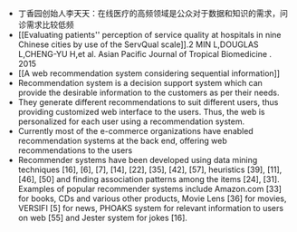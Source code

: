 - 丁香园创始人李天天：在线医疗的高频领域是公众对于数据和知识的需求，问诊需求比较低频
- [[Evaluating patients'' perception of service quality at hospitals in nine Chinese cities by use of the ServQual scale]].2 MIN L,DOUGLAS L,CHENG-YU H,et al. Asian Pacific Journal of Tropical Biomedicine . 2015
- [[A web recommendation system considering sequential information]]
- Recommendation system is a decision support system which can provide the desirable information to the customers as per their needs.
- They generate different recommendations to suit different users, thus providing customized web interface to the users. Thus, the web is personalized for each user using a recommendation system.
- Currently most of the e-commerce organizations have enabled recommendation systems at the back end, offering web recommendations to the users
- Recommender systems have been developed using data mining techniques [16], [6], [7], [14], [22], [35], [42], [57], heuristics [39], [11], [46], [50] and finding association patterns among the items [24], [31]. Examples of popular recommender systems include Amazon.com [33] for books, CDs and various other products, Movie Lens [36] for movies, VERSIFI [5] for news, PHOAKS system for relevant information to users on web [55] and Jester system for jokes [16].